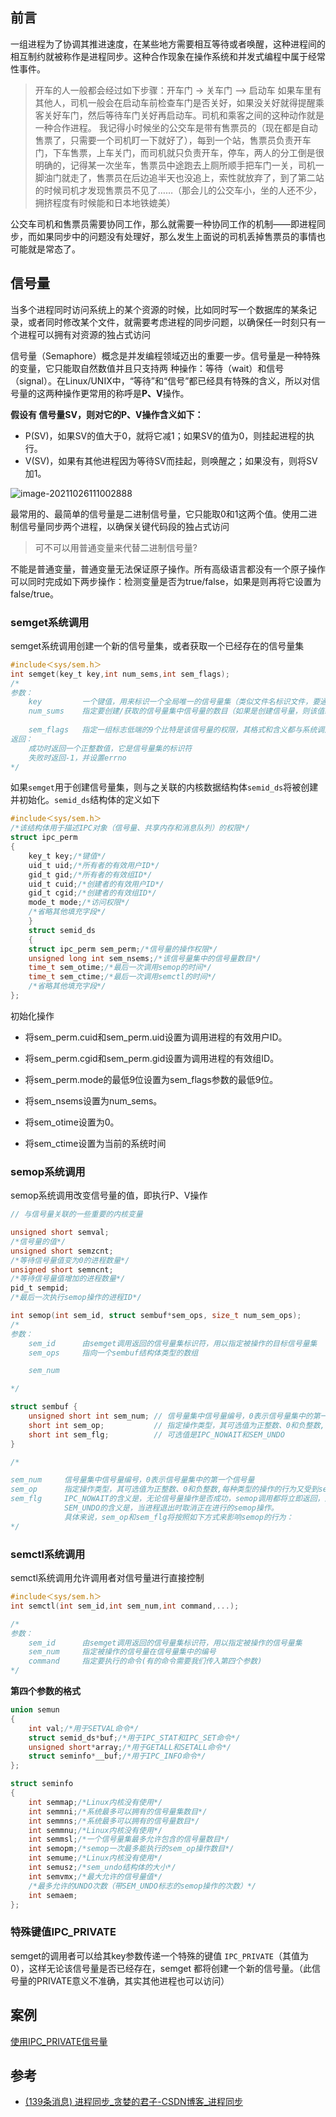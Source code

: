 ## 前言

一组进程为了协调其推进速度，在某些地方需要相互等待或者唤醒，这种进程间的相互制约就被称作是进程同步。这种合作现象在操作系统和并发式编程中属于经常性事件。

> 开车的人一般都会经过如下步骤：开车门 -> 关车门 —> 启动车
> 如果车里有其他人，司机一般会在启动车前检查车门是否关好，如果没关好就得提醒乘客关好车门，然后等待车门关好再启动车。司机和乘客之间的这种动作就是一种合作进程。
> 我记得小时候坐的公交车是带有售票员的（现在都是自动售票了，只需要一个司机盯一下就好了），每到一个站，售票员负责开车门，下车售票，上车关门，而司机就只负责开车，停车，两人的分工倒是很明确的，记得某一次坐车，售票员中途跑去上厕所顺手把车门一关，司机一脚油门就走了，售票员在后边追半天也没追上，索性就放弃了，到了第二站的时候司机才发现售票员不见了……（那会儿的公交车小，坐的人还不少，拥挤程度有时候能和日本地铁媲美）

公交车司机和售票员需要协同工作，那么就需要一种协同工作的机制——即进程同步，而如果同步中的问题没有处理好，那么发生上面说的司机丢掉售票员的事情也可能就是常态了。

## 信号量

当多个进程同时访问系统上的某个资源的时候，比如同时写一个数据库的某条记录，或者同时修改某个文件，就需要考虑进程的同步问题，以确保任一时刻只有一个进程可以拥有对资源的独占式访问

信号量（Semaphore）概念是并发编程领域迈出的重要一步。信号量是一种特殊的变量，它只能取自然数值并且只支持两 种操作：等待（wait）和信号（signal）。在Linux/UNIX中，“等待”和“信号”都已经具有特殊的含义，所以对信号量的这两种操作更常用的称呼是**P、V**操作。

**假设有 信号量SV，则对它的P、V操作含义如下：**

- P(SV)，如果SV的值大于0，就将它减1；如果SV的值为0，则挂起进程的执行。
- V(SV)，如果有其他进程因为等待SV而挂起，则唤醒之；如果没有，则将SV加1。



![image-20211026111002888](https://syz-picture.oss-cn-shenzhen.aliyuncs.com/image-20211026111002888.png)

最常用的、最简单的信号量是二进制信号量，它只能取0和1这两个值。使用二进制信号量同步两个进程，以确保关键代码段的独占式访问

> 可不可以用普通变量来代替二进制信号量?

不能是普通变量，普通变量无法保证原子操作。所有高级语言都没有一个原子操作可以同时完成如下两步操作：检测变量是否为true/false，如果是则再将它设置为false/true。

### semget系统调用

semget系统调用创建一个新的信号量集，或者获取一个已经存在的信号量集

```C
#include＜sys/sem.h＞
int semget(key_t key,int num_sems,int sem_flags);
/*
参数：
	key			一个键值，用来标识一个全局唯一的信号量集（类似文件名标识文件，要通过信号量通信的进程需要使用相同的键值来创建/获				取该信号量）
	num_sums	指定要创建/获取的信号量集中信号量的数目（如果是创建信号量，则该值必须被指定；如果是获取已经存在的信号量，则可以				把它设置为0）
	
	sem_flags	指定一组标志低端的9个比特是该信号量的权限，其格式和含义都与系统调用open的mode参数相同
返回：
	成功时返回一个正整数值，它是信号量集的标识符
	失败时返回-1，并设置errno
*/
```

如果`semget`用于创建信号量集，则与之关联的内核数据结构体`semid_ds`将被创建并初始化。`semid_ds`结构体的定义如下

```C
#include＜sys/sem.h＞
/*该结构体用于描述IPC对象（信号量、共享内存和消息队列）的权限*/
struct ipc_perm
{
    key_t key;/*键值*/
    uid_t uid;/*所有者的有效用户ID*/
    gid_t gid;/*所有者的有效组ID*/
    uid_t cuid;/*创建者的有效用户ID*/
    gid_t cgid;/*创建者的有效组ID*/
    mode_t mode;/*访问权限*/
    /*省略其他填充字段*/
    }
    struct semid_ds
    {
    struct ipc_perm sem_perm;/*信号量的操作权限*/
    unsigned long int sem_nsems;/*该信号量集中的信号量数目*/
    time_t sem_otime;/*最后一次调用semop的时间*/
    time_t sem_ctime;/*最后一次调用semctl的时间*/
    /*省略其他填充字段*/
};
```

初始化操作

- 将sem_perm.cuid和sem_perm.uid设置为调用进程的有效用户ID。 

- 将sem_perm.cgid和sem_perm.gid设置为调用进程的有效组ID。 
- 将sem_perm.mode的最低9位设置为sem_flags参数的最低9位。 
- 将sem_nsems设置为num_sems。
- 将sem_otime设置为0。 
- 将sem_ctime设置为当前的系统时间

### semop系统调用

semop系统调用改变信号量的值，即执行P、V操作

```C
// 与信号量关联的一些重要的内核变量

unsigned short semval;
/*信号量的值*/
unsigned short semzcnt;
/*等待信号量值变为0的进程数量*/
unsigned short semncnt;
/*等待信号量值增加的进程数量*/
pid_t sempid;
/*最后一次执行semop操作的进程ID*/
```

```C
int semop(int sem_id, struct sembuf*sem_ops, size_t num_sem_ops);
/*
参数：
	sem_id		由semget调用返回的信号量集标识符，用以指定被操作的目标信号量集
	sem_ops		指向一个sembuf结构体类型的数组

    sem_num		                              

*/
```

```C
struct sembuf {
    unsigned short int sem_num; // 信号量集中信号量编号，0表示信号量集中的第一个信号量
    short int sem_op; 			// 指定操作类型，其可选值为正整数、0和负整数,每种类型的操作的行为又受到sem_flg成员的影响
    short int sem_flg;  		// 可选值是IPC_NOWAIT和SEM_UNDO
}

/*

sem_num		信号量集中信号量编号，0表示信号量集中的第一个信号量
sem_op		指定操作类型，其可选值为正整数、0和负整数,每种类型的操作的行为又受到sem_flg成员的影响
sem_flg		IPC_NOWAIT的含义是，无论信号量操作是否成功，semop调用都将立即返回，这类似于非阻塞I/O操作。
			SEM_UNDO的含义是，当进程退出时取消正在进行的semop操作。
			具体来说，sem_op和sem_flg将按照如下方式来影响semop的行为：
*/
```

### semctl系统调用

 semctl系统调用允许调用者对信号量进行直接控制

```C
#include＜sys/sem.h＞
int semctl(int sem_id,int sem_num,int command,...);

/*
参数：
	sem_id		由semget调用返回的信号量集标识符，用以指定被操作的信号量集
	sem_num		指定被操作的信号量在信号量集中的编号
	command		指定要执行的命令(有的命令需要我们传入第四个参数)
*/
```

**第四个参数的格式**

```C
union semun
{
    int val;/*用于SETVAL命令*/
    struct semid_ds*buf;/*用于IPC_STAT和IPC_SET命令*/
    unsigned short*array;/*用于GETALL和SETALL命令*/
    struct seminfo*__buf;/*用于IPC_INFO命令*/
};

struct seminfo
{
    int semmap;/*Linux内核没有使用*/
    int semmni;/*系统最多可以拥有的信号量集数目*/
    int semmns;/*系统最多可以拥有的信号量数目*/
    int semmnu;/*Linux内核没有使用*/
    int semmsl;/*一个信号量集最多允许包含的信号量数目*/
    int semopm;/*semop一次最多能执行的sem_op操作数目*/
    int semume;/*Linux内核没有使用*/
    int semusz;/*sem_undo结构体的大小*/
    int semvmx;/*最大允许的信号量值*/
    /*最多允许的UNDO次数（带SEM_UNDO标志的semop操作的次数）*/
    int semaem;
};
```



### 特殊键值IPC_PRIVATE

semget的调用者可以给其key参数传递一个特殊的键值 `IPC_PRIVATE`（其值为0），这样无论该信号量是否已经存在，semget 都将创建一个新的信号量。（此信号量的PRIVATE意义不准确，其实其他进程也可以访问）

## 案例

[使用IPC_PRIVATE信号量](IPC_PRIVATE.md)

## 参考

- [(139条消息) 进程同步_贪婪的君子-CSDN博客_进程同步](https://blog.csdn.net/ai977313677/article/details/72601346?ops_request_misc=&request_id=&biz_id=102&utm_term=进程同步&utm_medium=distribute.pc_search_result.none-task-blog-2~all~sobaiduweb~default-0-72601346.pc_search_result_hbase_insert&spm=1018.2226.3001.4187)






